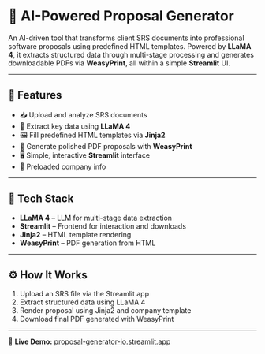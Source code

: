 # 📄 AI-Powered Proposal Generator

An AI-driven tool that transforms client SRS documents into professional software proposals using predefined HTML templates. Powered by **LLaMA 4**, it extracts structured data through multi-stage processing and generates downloadable PDFs via **WeasyPrint**, all within a simple **Streamlit** UI.

---

## 🚀 Features

- 📥 Upload and analyze SRS documents
- 🧠 Extract key data using **LLaMA 4**
- 🖼️ Fill predefined HTML templates via **Jinja2**
- 🧾 Generate polished PDF proposals with **WeasyPrint**
- 🖥️ Simple, interactive **Streamlit** interface
- 🏢 Preloaded company info
---

## 🧰 Tech Stack

- **LLaMA 4** – LLM for multi-stage data extraction  
- **Streamlit** – Frontend for interaction and downloads  
- **Jinja2** – HTML template rendering  
- **WeasyPrint** – PDF generation from HTML  

---

## ⚙️ How It Works

1. Upload an SRS file via the Streamlit app  
2. Extract structured data using LLaMA 4  
3. Render proposal using Jinja2 and company template  
4. Download final PDF generated with WeasyPrint  

---

🔗 **Live Demo:** [proposal-generator-io.streamlit.app](https://proposal-generator-io.streamlit.app/)

